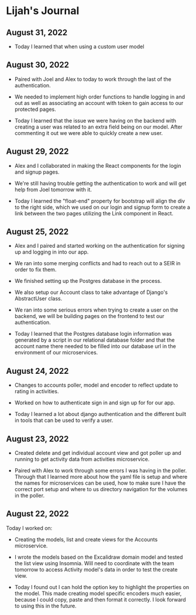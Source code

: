 # Lijah's Journal

## August 31, 2022

* Today I learned that when using a custom user model
## August 30, 2022

* Paired with Joel and Alex to today to work through the last of the authentication.
* We needed to implement high order functions to handle logging in and out as well as associating an account with token to gain access to our protected pages.

* Today I learned that the issue we were having on the backend with creating a user was related to an extra field being on our model. After commenting it out we were able to quickly create a new user.

## August 29, 2022

* Alex and I collaborated in making the React components for the login and signup pages.
* We're still having trouble getting the authentication to work and will get help from Joel tomorrow with it.

* Today I learned the "float-end" property for bootstrap will align the div to the right side, which we used on our login and signup form to create a link between the two pages utilizing the Link component in React.

## August 25, 2022

* Alex and I paired and started working on the authentication for signing up and logging in into our app.
* We ran into some merging conflicts and had to reach out to a SEIR in order to fix them.
* We finished setting up the Postgres database in the process.
* We also setup our Account class to take advantage of Django's AbstractUser class.
* We ran into some serious errors when trying to create a user on the backend, we will be building pages on the frontend to test our authentication.

* Today I learned that the Postgres database login information was generated by a script in our relational database folder and that the account name there needed to be filled into our database url in the environment of our microservices.

## August 24, 2022

* Changes to accounts poller, model and encoder to reflect update to rating in activities.
* Worked on how to authenticate sign in and sign up for for our app.

* Today I learned a lot about django authentication and the different built in tools that can be used to verify a user.

## August 23, 2022

* Created delete and get individual account view and got poller up and running to get activity data from activities microservice.

* Paired with Alex to work through some errors I was having in the poller. Through that I learned more about how the yaml file is setup and where the names for microservices can be used, how to make sure I have the correct port setup and where to us directory navigation for the volumes in the poller.

## August 22, 2022

Today I worked on:

* Creating the models, list and create views for the Accounts microservice.

* I wrote the models based on the Excalidraw domain model and tested the list view using Insomnia. Will need to coordinate with the team tomorrow to access Activity model's data in order to test the create view.

* Today I found out I can hold the option key to highlight the properties on the model. This made creating model specific encoders much easier, because I could copy, paste and then format it correctly. I look forward to using this in the future.
